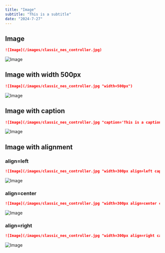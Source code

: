 ```yaml
---
title: "Image"
subtitle: "This is a subtitle"
date: "2024-7-27"
---
```



## Image
```markdown
![Image](/images/classic_nes_controller.jpg)
```

![Image](/images/classic_nes_controller.jpg)

## Image with width 500px
```markdown
![Image](/images/classic_nes_controller.jpg "width=500px")
```
![Image](/images/classic_nes_controller.jpg "width=500px")


## Image with caption
```markdown
![Image](/images/classic_nes_controller.jpg "caption='This is a caption'")
```
![Image](/images/classic_nes_controller.jpg "caption='This is a caption'")


## Image with alignment
### align=left
```markdown
![Image](/images/classic_nes_controller.jpg "width=300px align=left caption='This is a caption'")
```
![Image](/images/classic_nes_controller.jpg "width=300px align=left caption='This is a caption'")
### align=center
```markdown
![Image](/images/classic_nes_controller.jpg "width=300px align=center caption='This is a caption'")
```
![Image](/images/classic_nes_controller.jpg "width=300px align=center caption='This is a caption'")
### align=right
```markdown
![Image](/images/classic_nes_controller.jpg "width=300px align=right caption='This is a caption'")
```
![Image](/images/classic_nes_controller.jpg "width=300px align=right caption='This is a caption'")
